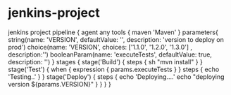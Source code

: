 # jenkins-project
jenkins project
pipeline {
    agent any
    tools {
        maven 'Maven'
    }
    parameters{
        string(name: 'VERSION', defaultValue: '', description: 'version to deploy on prod')
        choice(name: 'VERSION', choices: ['1.1.0', '1.2.0', '1.3.0'] , description:'')
        booleanParam(name: 'executeTests', defaultValue: true, description: '')
    }
    stages {
        stage('Build') {
            steps {
                sh "mvn install"
            }
        }
        stage('Test') {
            when {
                expression {
                    params.executeTests
                }
            }
            steps {
                echo 'Testing..'
            }
        }
        stage('Deploy') {
            steps {
                echo 'Deploying....'
                echo "deploying version ${params.VERSION}"
            }
        }
    }
}